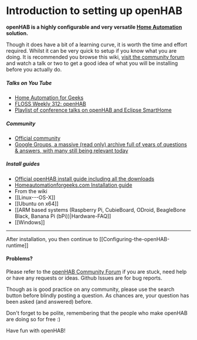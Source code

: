 # Introduction to setting up openHAB

__openHAB is a highly configurable and very versatile [Home Automation](https://en.wikipedia.org/wiki/Home_automation) solution.__

Though it does have a bit of a learning curve, it is worth the time and effort required. Whilst it can be very quick to setup if you know what you are doing. It is recommended you browse this wiki, [visit the community forum](https://community.openhab.org) and watch a talk or two to get a good idea of what you will be installing before you actually do.

##### Talks on You Tube
* [Home Automation for Geeks](https://www.youtube.com/watch?v=Wb5q2cvkU-U)
* [FLOSS Weekly 312: openHAB](http://www.youtube.com/watch?v=uM-nPPnctCg)
* [Playlist of conference talks on openHAB and Eclipse SmartHome](https://www.youtube.com/playlist?list=PLGlxCdrGUagxkwMBuQf4kUUTiBPzfHum1)

##### Community 
* [Official community](https://community.openhab.org)
* [Google Groups, a massive (read only) archive full of years of questions & answers, with many still being relevant today](https://groups.google.com/forum/#!forum/openhab)

##### Install guides
* [Official openHAB install guide including all the downloads](http://www.openhab.org/getting-started/index.html)
* [Homeautomationforgeeks.com Installation guide](http://www.homeautomationforgeeks.com/openhab.shtml)
* From the wiki
 * [[Linux---OS-X]]
 * [[Ubuntu on x64]]
 * [[ARM based systems (Raspberry Pi, CubieBoard, ODroid, BeagleBone Black, Banana Pi (bPi))|Hardware-FAQ]]
 * [[Windows]]


***

After installation, you then continue to [[Configuring-the-openHAB-runtime]]

#### Problems?

Please refer to the [openHAB Community Forum](https://community.openhab.org/c/setup-configuration-and-use) if you are stuck, need help or have any requests or ideas. Github Issues are for bug reports.

Though as is good practice on any community, please use the search button before blindly posting a question. As chances are, your question has been asked (and answered) before.

Don't forget to be polite, remembering that the people who make openHAB are doing so for free :)

Have fun with openHAB!